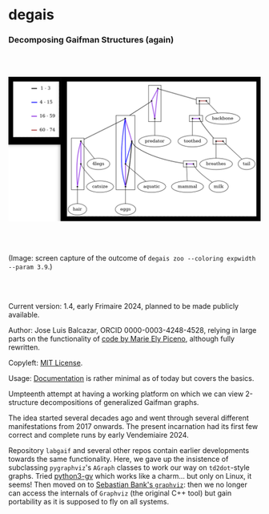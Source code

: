 # degais

### Decomposing Gaifman Structures (again)

<br>
<br>

![Zoo dataset, freq thr 28, exp 4](zoo_28_exp_3_9.png)

<!--- 
Check out this one day.
--->

<br>
<br>

(Image: screen capture of the outcome of 
`degais zoo --coloring expwidth --param 3.9`.)

<br>
<br>

Current version: 1.4, early Frimaire 2024, 
planned to be made publicly available.

Author: Jose Luis Balcazar, ORCID 0000-0003-4248-4528,
relying in large parts on the functionality of 
[code by Marie Ely Piceno](https://github.com/balqui/labgaif),
although fully rewritten.

Copyleft: [MIT License](https://en.wikipedia.org/wiki/MIT_License).

Usage: [Documentation](https://github.com/balqui/degais/blob/main/docs/doc.md)
is rather minimal as of today but covers the basics. 

Umpteenth attempt at having a working platform on which 
we can view 2-structure decompositions of generalized 
Gaifman graphs.

The idea started several decades ago and went through several
different manifestations from 2017 onwards. The present 
incarnation had its first few correct and complete runs
by early Vendemiaire 2024.

Repository `labgaif` and several other repos contain earlier 
developments towards the same functionality. Here, we gave up 
the insistence of subclassing `pygraphviz`'s `AGraph` classes 
to work our way on `td2dot`-style graphs. Tried 
[python3-gv](https://graphviz.org/pdf/gv.3python.pdf)
which works like a charm... but only on Linux, it seems! 
Then moved on to 
[Sebastian Bank's `graphviz`](https://graphviz.readthedocs.io):
then we no longer can access the internals of `Graphviz` 
(the original C++ tool) but gain portability as it is 
supposed to fly on all systems.
